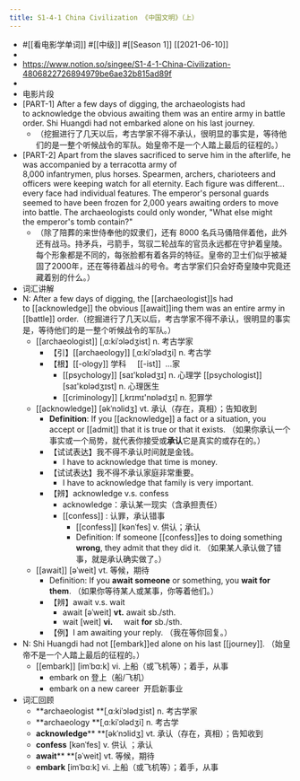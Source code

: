 ```yaml
---
title: S1-4-1 China Civilization 《中国文明》（上）
---
```


- #[[看电影学单词]] #[[中级]] #[[Season 1]] [[2021-06-10]]
-
- https://www.notion.so/singee/S1-4-1-China-Civilization-4806822726894979be6ae32b815ad89f
-
- 电影片段
- [PART-1] After a few days of digging, the archaeologists had to acknowledge the obvious awaiting them was an entire army in battle order. Shi Huangdi had not embarked alone on his last journey.
	- （挖掘进行了几天以后，考古学家不得不承认，很明显的事实是，等待他们的是一整个听候战令的军队。始皇帝不是一个人踏上最后的征程的。）
- [PART-2] Apart from the slaves sacrificed to serve him in the afterlife, he was accompanied by a terracotta army of 8,000 infantrymen, plus horses. Spearmen, archers, charioteers and officers were keeping watch for all eternity. Each figure was different... every face had individual features. The emperor's personal guards seemed to have been frozen for 2,000 years awaiting orders to move into battle. The archaeologists could only wonder, "What else might the emperor's tomb contain?"
	- （除了陪葬的来世侍奉他的奴隶们，还有 8000 名兵马俑陪伴着他，此外还有战马。持矛兵，弓箭手，驾驭二轮战车的官员永远都在守护着皇陵。每个形象都是不同的，每张脸都有着各异的特征。皇帝的卫士们似乎被凝固了2000年，还在等待着战斗的号令。考古学家们只会好奇皇陵中究竟还藏着别的什么。）
- 词汇讲解
- N: After a few days of digging, the [[archaeologist]]s had to [[acknowledge]] the obvious [[await]]ing them was an entire army in [[battle]] order.（挖掘进行了几天以后，考古学家不得不承认，很明显的事实是，等待他们的是一整个听候战令的军队。）
	- [[archaeologist]] [ˌɑ:kiˈɔlədʒist] n. 考古学家
		- 【引】[[archaeology]] [ˌɑ:kiˈɔlədʒi] n. 考古学
		- 【根】[[-ology]] 学科     [[-ist]]  …家
			- [[psychology]] [saɪ'kɒlədʒɪ] n. 心理学           [[psychologist]] [saɪ'kɒlədʒɪst] n. 心理医生
			- [[criminology]] [,krɪmɪ'nɒlədʒɪ] n. 犯罪学
	- [[acknowledge]] [əkˈnɔlidʒ] vt. 承认（存在，真相）；告知收到
		- **Definition**: If you [[acknowledge]] a fact or a situation, you accept or [[admit]] that it is true or that it exists. （如果你承认一个事实或一个局势，就代表你接受或**承认**它是真实的或存在的。）
		- 【试试表达】我不得不承认时间就是金钱。
			- I have to acknowledge that time is money.
		- 【试试表达】我不得不承认家庭非常重要。
			- I have to acknowledge that family is very important.
		- 【辨】acknowledge v.s. confess
			- acknowledge：承认某一现实（含承担责任）
			- [[confess]] : 认罪，承认错事
				- [[confess]] [kənˈfes] v. 供认；承认
				- Definition: If someone [[confess]]es to doing something **wrong**, they admit that they did it. （如果某人承认做了错事，就是承认确实做了。）
	- [[await]] [əˈweit] vt. 等候，期待
		- Definition: If you **await someone** or something, you **wait for them**. （如果你等待某人或某事，你等着他们。）
		- 【辨】await v.s. wait
			- await [əˈweit] **vt.**     await sb./sth.
			- wait [weit] **vi.**           wait **for** sb./sth.
		- 【例】I am awaiting your reply. （我在等你回复。）
- N: Shi Huangdi had not [[embark]]ed alone on his last [[journey]]. （始皇帝不是一个人踏上最后的征程的。）
	- [[embark]] [imˈbɑ:k] vi. 上船（或飞机等）；着手，从事
		- embark on 登上（船/飞机）
		- embark on a new career  开启新事业
- 词汇回顾
	- **archaeologist **[ˌɑ:kiˈɔlədʒist] n. 考古学家
	- **archaeology **[ˌɑ:kiˈɔlədʒi] n. 考古学
	- **acknowledge**** **[əkˈnɔlidʒ] vt. 承认（存在，真相）；告知收到
	- **confess** [kənˈfes] v. 供认 ；承认
	- **await**** **[əˈweit] vt. 等候，期待
	- **embark** [imˈbɑ:k] vi. 上船（或飞机等）；着手，从事